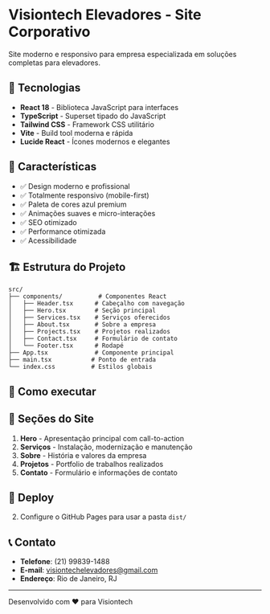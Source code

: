 # Visiontech Elevadores - Site Corporativo

Site moderno e responsivo para empresa especializada em soluções completas para elevadores.

## 🚀 Tecnologias

- **React 18** - Biblioteca JavaScript para interfaces
- **TypeScript** - Superset tipado do JavaScript
- **Tailwind CSS** - Framework CSS utilitário
- **Vite** - Build tool moderna e rápida
- **Lucide React** - Ícones modernos e elegantes

## 🎨 Características

- ✅ Design moderno e profissional
- ✅ Totalmente responsivo (mobile-first)
- ✅ Paleta de cores azul premium
- ✅ Animações suaves e micro-interações
- ✅ SEO otimizado
- ✅ Performance otimizada
- ✅ Acessibilidade 

## 🏗️ Estrutura do Projeto

```
src/
├── components/          # Componentes React
│   ├── Header.tsx      # Cabeçalho com navegação
│   ├── Hero.tsx        # Seção principal
│   ├── Services.tsx    # Serviços oferecidos
│   ├── About.tsx       # Sobre a empresa
│   ├── Projects.tsx    # Projetos realizados
│   ├── Contact.tsx     # Formulário de contato
│   └── Footer.tsx      # Rodapé
├── App.tsx             # Componente principal
├── main.tsx           # Ponto de entrada
└── index.css          # Estilos globais
```

## 🚀 Como executar



## 📱 Seções do Site

1. **Hero** - Apresentação principal com call-to-action
2. **Serviços** - Instalação, modernização e manutenção
3. **Sobre** - História e valores da empresa
4. **Projetos** - Portfolio de trabalhos realizados
5. **Contato** - Formulário e informações de contato

## 🎯 Deploy


2. Configure o GitHub Pages para usar a pasta `dist/`



## 📞 Contato

- **Telefone**: (21) 99839-1488
- **E-mail**: visiontechelevadores@gmail.com
- **Endereço**: Rio de Janeiro, RJ

---

Desenvolvido com ❤️ para Visiontech
